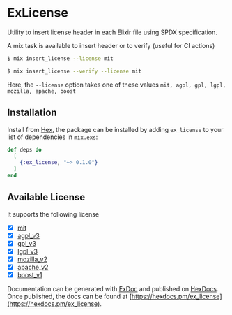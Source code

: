 # ExLicense

Utility to insert license header in each Elixir file using SPDX specification.

A mix task is available to insert header or to verify (useful for CI actions)

```sh
$ mix insert_license --license mit
```

```sh
$ mix insert_license --verify --license mit
```

Here, the `--license` option takes one of these values `mit, agpl, gpl, lgpl, mozilla, apache, boost`

## Installation

Install from [Hex](https://hex.pm/ex_license), the package can be installed
by adding `ex_license` to your list of dependencies in `mix.exs`:

```elixir
def deps do
  [
    {:ex_license, "~> 0.1.0"}
  ]
end
```

## Available License

It supports the following license

- [x] [mit](https://spdx.org/licenses/MIT.html)
- [x] [agpl_v3](https://spdx.org/licenses/AGPL-3.0-or-later.html)
- [x] [gpl_v3](https://spdx.org/licenses/GPL-3.0-or-later.html)
- [x] [lgpl_v3](https://spdx.org/licenses/LGPL-3.0-or-later.html)
- [x] [mozilla_v2](https://spdx.org/licenses/MPL-2.0.html)
- [x] [apache_v2](https://spdx.org/licenses/Apache-2.0.html)
- [x] [boost_v1](https://spdx.org/licenses/BSL-1.0.html)

Documentation can be generated with [ExDoc](https://github.com/samuelmanzanera/ex_license)
and published on [HexDocs](https://hexdocs.pm). Once published, the docs can
be found at [https://hexdocs.pm/ex_license](https://hexdocs.pm/ex_license).
